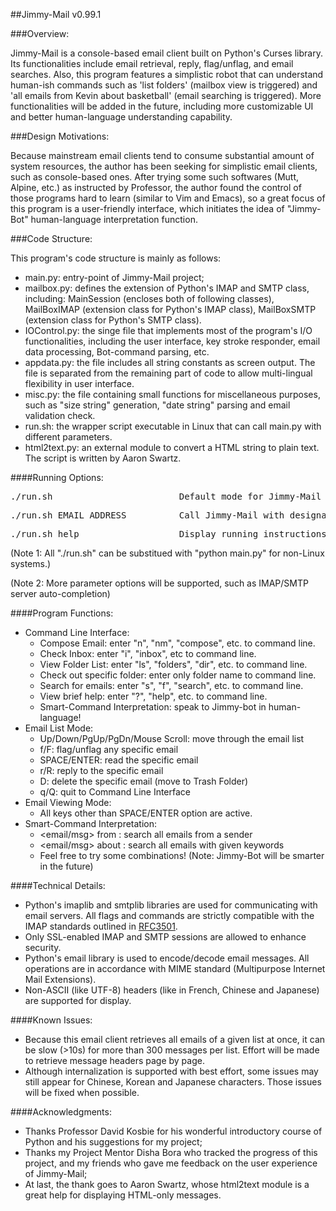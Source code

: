 ##Jimmy-Mail v0.99.1

###Overview:
        
Jimmy-Mail is a console-based email client built on Python's Curses
library. Its functionalities include email retrieval, reply, flag/unflag,
and email searches. Also, this program features a simplistic robot that can
understand human-ish commands such as 'list folders' (mailbox view is
triggered) and 'all emails from Kevin about basketball' (email searching is
triggered). More functionalities will be added in the future, including more
customizable UI and better human-language understanding capability.

###Design Motivations:

Because mainstream email clients tend to consume substantial amount of
system resources, the author has been seeking for simplistic email clients,
such as console-based ones. After trying some such softwares (Mutt, Alpine,
etc.) as instructed by Professor, the author found the control of those
programs hard to learn (similar to Vim and Emacs), so a great focus of this
program is a user-friendly interface, which initiates the idea of
"Jimmy-Bot" human-language interpretation function. 

###Code Structure:

This program's code structure is mainly as follows:

- main.py: entry-point of Jimmy-Mail project;
- mailbox.py: defines the extension of Python's IMAP and SMTP class, including: MainSession (encloses both of following classes), MailBoxIMAP (extension class for Python's IMAP class), MailBoxSMTP (extension class for Python's SMTP class).
- IOControl.py: the singe file that implements most of the program's I/O functionalities, including the user interface, key stroke responder, email data processing, Bot-command parsing, etc.
- appdata.py: the file includes all string constants as screen output. The file is separated from the remaining part of code to allow multi-lingual flexibility in user interface.
- misc.py: the file containing small functions for miscellaneous purposes, such as "size string" generation, "date string" parsing and email validation check.
- run.sh: the wrapper script executable in Linux that can call main.py with different parameters.
- html2text.py: an external module to convert a HTML string to plain text. The script is written by Aaron Swartz.

####Running Options:

<pre>./run.sh                        Default mode for Jimmy-Mail</pre>
<pre>./run.sh EMAIL_ADDRESS          Call Jimmy-Mail with designated email</pre>
<pre>./run.sh help                   Display running instructions</pre>

(Note 1: All "./run.sh" can be substitued with "python main.py" for non-Linux systems.)

(Note 2: More parameter options will be supported, such as IMAP/SMTP server auto-completion)

####Program Functions:

- Command Line Interface:
    * Compose Email: enter "n", "nm", "compose", etc. to command line.
    * Check Inbox: enter "i", "inbox", etc to command line.
    * View Folder List: enter "ls", "folders", "dir", etc. to command line.
    * Check out specific folder: enter only folder name to command line.
    * Search for emails: enter "s", "f", "search", etc. to command line.
    * View brief help: enter "?", "help", etc. to command line.
    * Smart-Command Interpretation: speak to Jimmy-bot in human-language!
- Email List Mode:
    * Up/Down/PgUp/PgDn/Mouse Scroll: move through the email list
    * f/F: flag/unflag any specific email
    * SPACE/ENTER: read the specific email
    * r/R: reply to the specific email
    * D: delete the specific email (move to Trash Folder)
    * q/Q: quit to Command Line Interface
- Email Viewing Mode:
    * All keys other than SPACE/ENTER option are active.
- Smart-Command Interpretation:
    * <email/msg> from <sender>: search all emails from a sender
    * <email/msg> about <keywords>: search all emails with given keywords
    * Feel free to try some combinations!
    (Note: Jimmy-Bot will be smarter in the future)

####Technical Details:

- Python's imaplib and smtplib libraries are used for communicating with
      email servers. All flags and commands are strictly compatible with the
      IMAP standards outlined in [RFC3501](ftp://ftp.rfc-editor.org/in-notes/rfc3501.txt).
- Only SSL-enabled IMAP and SMTP sessions are allowed to enhance security.
- Python's email library is used to encode/decode email messages. All
      operations are in accordance with MIME standard (Multipurpose Internet
      Mail Extensions).
- Non-ASCII (like UTF-8) headers (like in French, Chinese and Japanese)
      are supported for display.

####Known Issues:

- Because this email client retrieves all emails of a given list at once,
      it can be slow (>10s) for more than 300 messages per list. Effort will
      be made to retrieve message headers page by page.
- Although internalization is supported with best effort, some issues may
      still appear for Chinese, Korean and Japanese characters. Those issues
      will be fixed when possible.

####Acknowledgments:

- Thanks Professor David Kosbie for his wonderful introductory course of Python and his suggestions for my project;
- Thanks my Project Mentor Disha Bora who tracked the progress of this project, and my friends who gave me feedback on the user experience of Jimmy-Mail;
- At last, the thank goes to Aaron Swartz, whose html2text module is a great help for displaying HTML-only messages.

